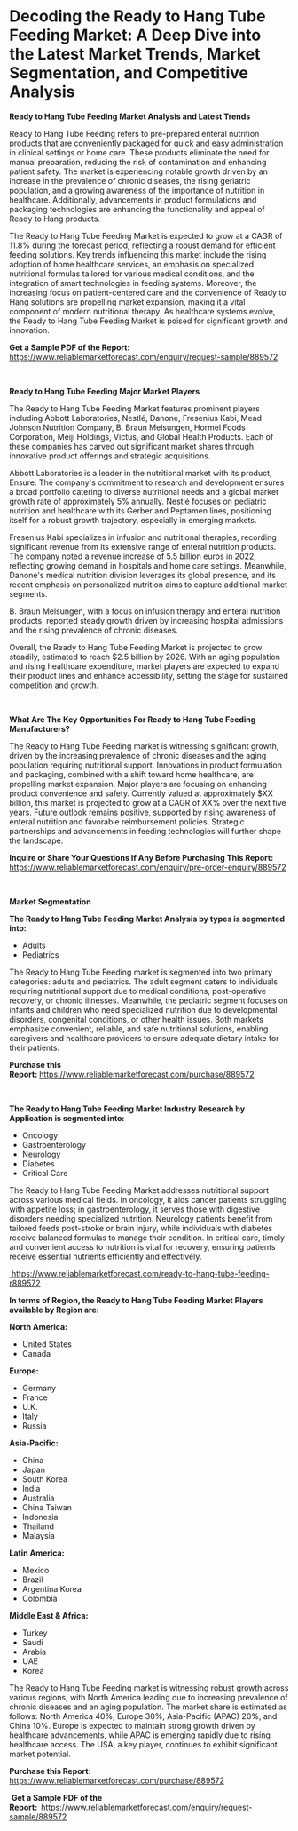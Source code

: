 <p><h1>Decoding the Ready to Hang Tube Feeding Market: A Deep Dive into the Latest Market Trends, Market Segmentation, and Competitive Analysis</h1></p><p><strong>Ready to Hang Tube Feeding Market Analysis and Latest Trends</strong></p>
<p><p>Ready to Hang Tube Feeding refers to pre-prepared enteral nutrition products that are conveniently packaged for quick and easy administration in clinical settings or home care. These products eliminate the need for manual preparation, reducing the risk of contamination and enhancing patient safety. The market is experiencing notable growth driven by an increase in the prevalence of chronic diseases, the rising geriatric population, and a growing awareness of the importance of nutrition in healthcare. Additionally, advancements in product formulations and packaging technologies are enhancing the functionality and appeal of Ready to Hang products.</p><p>The Ready to Hang Tube Feeding Market is expected to grow at a CAGR of 11.8% during the forecast period, reflecting a robust demand for efficient feeding solutions. Key trends influencing this market include the rising adoption of home healthcare services, an emphasis on specialized nutritional formulas tailored for various medical conditions, and the integration of smart technologies in feeding systems. Moreover, the increasing focus on patient-centered care and the convenience of Ready to Hang solutions are propelling market expansion, making it a vital component of modern nutritional therapy. As healthcare systems evolve, the Ready to Hang Tube Feeding Market is poised for significant growth and innovation.</p></p>
<p><strong>Get a Sample PDF of the Report:&nbsp;</strong> <a href="https://www.reliablemarketforecast.com/enquiry/request-sample/889572?utm_campaign=3094&utm_medium=2&utm_source=Github&utm_content=ia&utm_term=13042025&utm_id=ready-to-hang-tube-feeding">https://www.reliablemarketforecast.com/enquiry/request-sample/889572</a></p>
<p>&nbsp;</p>
<p><strong>Ready to Hang Tube Feeding Major Market Players</strong></p>
<p><p>The Ready to Hang Tube Feeding Market features prominent players including Abbott Laboratories, Nestlé, Danone, Fresenius Kabi, Mead Johnson Nutrition Company, B. Braun Melsungen, Hormel Foods Corporation, Meiji Holdings, Victus, and Global Health Products. Each of these companies has carved out significant market shares through innovative product offerings and strategic acquisitions.</p><p>Abbott Laboratories is a leader in the nutritional market with its product, Ensure. The company's commitment to research and development ensures a broad portfolio catering to diverse nutritional needs and a global market growth rate of approximately 5% annually. Nestlé focuses on pediatric nutrition and healthcare with its Gerber and Peptamen lines, positioning itself for a robust growth trajectory, especially in emerging markets.</p><p>Fresenius Kabi specializes in infusion and nutritional therapies, recording significant revenue from its extensive range of enteral nutrition products. The company noted a revenue increase of 5.5 billion euros in 2022, reflecting growing demand in hospitals and home care settings. Meanwhile, Danone's medical nutrition division leverages its global presence, and its recent emphasis on personalized nutrition aims to capture additional market segments.</p><p>B. Braun Melsungen, with a focus on infusion therapy and enteral nutrition products, reported steady growth driven by increasing hospital admissions and the rising prevalence of chronic diseases.</p><p>Overall, the Ready to Hang Tube Feeding Market is projected to grow steadily, estimated to reach $2.5 billion by 2026. With an aging population and rising healthcare expenditure, market players are expected to expand their product lines and enhance accessibility, setting the stage for sustained competition and growth.</p></p>
<p>&nbsp;</p>
<p><strong>What Are The Key Opportunities For Ready to Hang Tube Feeding Manufacturers?</strong></p>
<p><p>The Ready to Hang Tube Feeding market is witnessing significant growth, driven by the increasing prevalence of chronic diseases and the aging population requiring nutritional support. Innovations in product formulation and packaging, combined with a shift toward home healthcare, are propelling market expansion. Major players are focusing on enhancing product convenience and safety. Currently valued at approximately $XX billion, this market is projected to grow at a CAGR of XX% over the next five years. Future outlook remains positive, supported by rising awareness of enteral nutrition and favorable reimbursement policies. Strategic partnerships and advancements in feeding technologies will further shape the landscape.</p></p>
<p><strong>Inquire or Share Your Questions If Any Before Purchasing This Report:</strong> <a href="https://www.reliablemarketforecast.com/enquiry/pre-order-enquiry/889572?utm_campaign=3094&utm_medium=2&utm_source=Github&utm_content=ia&utm_term=13042025&utm_id=ready-to-hang-tube-feeding">https://www.reliablemarketforecast.com/enquiry/pre-order-enquiry/889572</a></p>
<p>&nbsp;</p>
<p><strong>Market Segmentation</strong></p>
<p><strong>The Ready to Hang Tube Feeding Market Analysis by types is segmented into:</strong></p>
<p><ul><li>Adults</li><li>Pediatrics</li></ul></p>
<p><p>The Ready to Hang Tube Feeding market is segmented into two primary categories: adults and pediatrics. The adult segment caters to individuals requiring nutritional support due to medical conditions, post-operative recovery, or chronic illnesses. Meanwhile, the pediatric segment focuses on infants and children who need specialized nutrition due to developmental disorders, congenital conditions, or other health issues. Both markets emphasize convenient, reliable, and safe nutritional solutions, enabling caregivers and healthcare providers to ensure adequate dietary intake for their patients.</p></p>
<p><strong>Purchase this Report:&nbsp;</strong><a href="https://www.reliablemarketforecast.com/purchase/889572?utm_campaign=3094&utm_medium=2&utm_source=Github&utm_content=ia&utm_term=13042025&utm_id=ready-to-hang-tube-feeding">https://www.reliablemarketforecast.com/purchase/889572</a></p>
<p>&nbsp;</p>
<p><strong>The Ready to Hang Tube Feeding Market Industry Research by Application is segmented into:</strong></p>
<p><ul><li>Oncology</li><li>Gastroenterology</li><li>Neurology</li><li>Diabetes</li><li>Critical Care</li></ul></p>
<p><p>The Ready to Hang Tube Feeding Market addresses nutritional support across various medical fields. In oncology, it aids cancer patients struggling with appetite loss; in gastroenterology, it serves those with digestive disorders needing specialized nutrition. Neurology patients benefit from tailored feeds post-stroke or brain injury, while individuals with diabetes receive balanced formulas to manage their condition. In critical care, timely and convenient access to nutrition is vital for recovery, ensuring patients receive essential nutrients efficiently and effectively.</p></p>
<p><a href="https://www.reliablemarketforecast.com/ready-to-hang-tube-feeding-r889572?utm_campaign=3094&utm_medium=2&utm_source=Github&utm_content=ia&utm_term=13042025&utm_id=ready-to-hang-tube-feeding">&nbsp;https://www.reliablemarketforecast.com/ready-to-hang-tube-feeding-r889572</a></p>
<p><strong>In terms of Region, the Ready to Hang Tube Feeding Market Players available by Region are:</strong></p>
<p>
    <p> <strong> North America: </strong>
        <ul>
            <li>United States</li>
            <li>Canada</li>
        </ul>
        </p> 
    <p> <strong> Europe: </strong>
        <ul>
            <li>Germany</li>
            <li>France</li>
            <li>U.K.</li>
            <li>Italy</li>
            <li>Russia</li>
        </ul>
        </p> 
    <p> <strong> Asia-Pacific: </strong>
        <ul>
            <li>China</li>
            <li>Japan</li>
            <li>South Korea</li>
            <li>India</li>
            <li>Australia</li>
            <li>China Taiwan</li>
            <li>Indonesia</li>
            <li>Thailand</li>
            <li>Malaysia</li>
        </ul>
        </p> 
    <p> <strong> Latin America: </strong>
        <ul>
            <li>Mexico</li>
            <li>Brazil</li>
            <li>Argentina Korea</li>
            <li>Colombia</li>
        </ul>
        </p> 
    <p> <strong> Middle East & Africa: </strong>
        <ul>
            <li>Turkey</li>
            <li>Saudi</li>
            <li>Arabia</li>
            <li>UAE</li>
            <li>Korea</li>
        </ul>
    </p>
    </p>
<p><p>The Ready to Hang Tube Feeding market is witnessing robust growth across various regions, with North America leading due to increasing prevalence of chronic diseases and an aging population. The market share is estimated as follows: North America 40%, Europe 30%, Asia-Pacific (APAC) 20%, and China 10%. Europe is expected to maintain strong growth driven by healthcare advancements, while APAC is emerging rapidly due to rising healthcare access. The USA, a key player, continues to exhibit significant market potential.</p></p>
<p><strong>Purchase this Report: </strong><a href="https://www.reliablemarketforecast.com/purchase/889572?utm_campaign=3094&utm_medium=2&utm_source=Github&utm_content=ia&utm_term=13042025&utm_id=ready-to-hang-tube-feeding">https://www.reliablemarketforecast.com/purchase/889572</a></p>
<p>&nbsp;<strong>Get a Sample PDF of the Report:&nbsp;&nbsp;</strong><a href="https://www.reliablemarketforecast.com/enquiry/request-sample/889572?utm_campaign=3094&utm_medium=2&utm_source=Github&utm_content=ia&utm_term=13042025&utm_id=ready-to-hang-tube-feeding">https://www.reliablemarketforecast.com/enquiry/request-sample/889572</a></p>
<p><strong></strong></p>
<p><p></p><p></p><p></p></p>